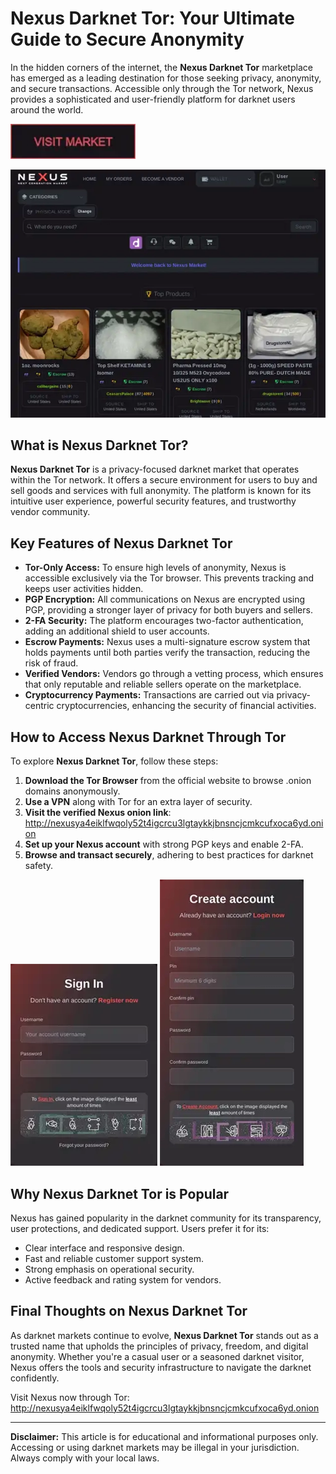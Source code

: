 # Nexus Darknet Tor: Your Ultimate Guide to Secure Anonymity

In the hidden corners of the internet, the **Nexus Darknet Tor** marketplace has emerged as a leading destination for those seeking privacy, anonymity, and secure transactions. Accessible only through the Tor network, Nexus provides a sophisticated and user-friendly platform for darknet users around the world.

[<img src="/assets/screen.webp" width="200">](http://nexusya4eiklfwqoly52t4igcrcu3lgtaykkjbnsncjcmkcufxoca6yd.onion)

<a href="http://nexusya4eiklfwqoly52t4igcrcu3lgtaykkjbnsncjcmkcufxoca6yd.onion"><img src="/assets/restore.webp" alt="image" style="max-width: 100%;"></a>


## What is Nexus Darknet Tor?

**Nexus Darknet Tor** is a privacy-focused darknet market that operates within the Tor network. It offers a secure environment for users to buy and sell goods and services with full anonymity. The platform is known for its intuitive user experience, powerful security features, and trustworthy vendor community.

## Key Features of Nexus Darknet Tor

- **Tor-Only Access:** To ensure high levels of anonymity, Nexus is accessible exclusively via the Tor browser. This prevents tracking and keeps user activities hidden.
- **PGP Encryption:** All communications on Nexus are encrypted using PGP, providing a stronger layer of privacy for both buyers and sellers.
- **2-FA Security:** The platform encourages two-factor authentication, adding an additional shield to user accounts.
- **Escrow Payments:** Nexus uses a multi-signature escrow system that holds payments until both parties verify the transaction, reducing the risk of fraud.
- **Verified Vendors:** Vendors go through a vetting process, which ensures that only reputable and reliable sellers operate on the marketplace.
- **Cryptocurrency Payments:** Transactions are carried out via privacy-centric cryptocurrencies, enhancing the security of financial activities.

## How to Access Nexus Darknet Through Tor

To explore **Nexus Darknet Tor**, follow these steps:

1. **Download the Tor Browser** from the official website to browse .onion domains anonymously.
2. **Use a VPN** along with Tor for an extra layer of security.
3. **Visit the verified Nexus onion link**: http://nexusya4eiklfwqoly52t4igcrcu3lgtaykkjbnsncjcmkcufxoca6yd.onion
4. **Set up your Nexus account** with strong PGP keys and enable 2-FA.
5. **Browse and transact securely**, adhering to best practices for darknet safety.

<a href="http://nexusya4eiklfwqoly52t4igcrcu3lgtaykkjbnsncjcmkcufxoca6yd.onion"><img src="/assets/static.webp" style="max-width: 100%;"></a>
<a href="http://nexusya4eiklfwqoly52t4igcrcu3lgtaykkjbnsncjcmkcufxoca6yd.onion"><img src="/assets/copy.webp" style="max-width: 100%;"></a>

## Why Nexus Darknet Tor is Popular

Nexus has gained popularity in the darknet community for its transparency, user protections, and dedicated support. Users prefer it for its:

- Clear interface and responsive design.
- Fast and reliable customer support system.
- Strong emphasis on operational security.
- Active feedback and rating system for vendors.

## Final Thoughts on Nexus Darknet Tor

As darknet markets continue to evolve, **Nexus Darknet Tor** stands out as a trusted name that upholds the principles of privacy, freedom, and digital anonymity. Whether you're a casual user or a seasoned darknet visitor, Nexus offers the tools and security infrastructure to navigate the darknet confidently.

Visit Nexus now through Tor: http://nexusya4eiklfwqoly52t4igcrcu3lgtaykkjbnsncjcmkcufxoca6yd.onion

---

**Disclaimer:** This article is for educational and informational purposes only. Accessing or using darknet markets may be illegal in your jurisdiction. Always comply with your local laws.